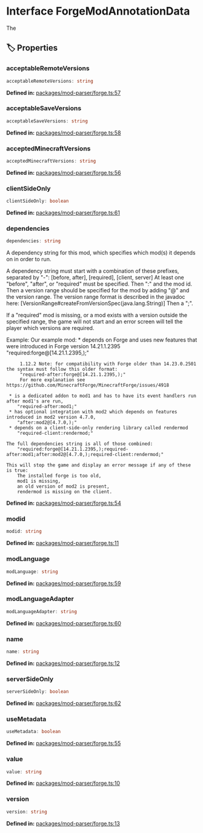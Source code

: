 # Interface ForgeModAnnotationData

The
## 🏷️ Properties

### acceptableRemoteVersions

```ts
acceptableRemoteVersions: string
```
<p style="font-size: 14px; color: var(--vp-c-text-2)">
<strong>Defined in:</strong> <a href="https://github.com/voxelum/minecraft-launcher-core-node/blob/master/packages/mod-parser/forge.ts#L57" target="_blank" rel="noreferrer">packages/mod-parser/forge.ts:57</a>
</p>


### acceptableSaveVersions

```ts
acceptableSaveVersions: string
```
<p style="font-size: 14px; color: var(--vp-c-text-2)">
<strong>Defined in:</strong> <a href="https://github.com/voxelum/minecraft-launcher-core-node/blob/master/packages/mod-parser/forge.ts#L58" target="_blank" rel="noreferrer">packages/mod-parser/forge.ts:58</a>
</p>


### acceptedMinecraftVersions

```ts
acceptedMinecraftVersions: string
```
<p style="font-size: 14px; color: var(--vp-c-text-2)">
<strong>Defined in:</strong> <a href="https://github.com/voxelum/minecraft-launcher-core-node/blob/master/packages/mod-parser/forge.ts#L56" target="_blank" rel="noreferrer">packages/mod-parser/forge.ts:56</a>
</p>


### clientSideOnly

```ts
clientSideOnly: boolean
```
<p style="font-size: 14px; color: var(--vp-c-text-2)">
<strong>Defined in:</strong> <a href="https://github.com/voxelum/minecraft-launcher-core-node/blob/master/packages/mod-parser/forge.ts#L61" target="_blank" rel="noreferrer">packages/mod-parser/forge.ts:61</a>
</p>


### dependencies

```ts
dependencies: string
```
A dependency string for this mod, which specifies which mod(s) it depends on in order to run.

A dependency string must start with a combination of these prefixes, separated by "-":
    [before, after], [required], [client, server]
    At least one "before", "after", or "required" must be specified.
Then ":" and the mod id.
Then a version range should be specified for the mod by adding "@" and the version range.
    The version range format is described in the javadoc here:
    [VersionRange#createFromVersionSpec(java.lang.String)]
Then a ";".

If a "required" mod is missing, or a mod exists with a version outside the specified range,
the game will not start and an error screen will tell the player which versions are required.

Example:
    Our example mod:
     * depends on Forge and uses new features that were introduced in Forge version 14.21.1.2395
        "required:forge@[14.21.1.2395,);"

         1.12.2 Note: for compatibility with Forge older than 14.23.0.2501 the syntax must follow this older format:
         "required-after:forge@[14.21.1.2395,);"
         For more explanation see https://github.com/MinecraftForge/MinecraftForge/issues/4918

     * is a dedicated addon to mod1 and has to have its event handlers run after mod1's are run,
        "required-after:mod1;"
     * has optional integration with mod2 which depends on features introduced in mod2 version 4.7.0,
        "after:mod2@[4.7.0,);"
     * depends on a client-side-only rendering library called rendermod
        "required-client:rendermod;"

    The full dependencies string is all of those combined:
        "required:forge@[14.21.1.2395,);required-after:mod1;after:mod2@[4.7.0,);required-client:rendermod;"

    This will stop the game and display an error message if any of these is true:
        The installed forge is too old,
        mod1 is missing,
        an old version of mod2 is present,
        rendermod is missing on the client.
<p style="font-size: 14px; color: var(--vp-c-text-2)">
<strong>Defined in:</strong> <a href="https://github.com/voxelum/minecraft-launcher-core-node/blob/master/packages/mod-parser/forge.ts#L54" target="_blank" rel="noreferrer">packages/mod-parser/forge.ts:54</a>
</p>


### modid

```ts
modid: string
```
<p style="font-size: 14px; color: var(--vp-c-text-2)">
<strong>Defined in:</strong> <a href="https://github.com/voxelum/minecraft-launcher-core-node/blob/master/packages/mod-parser/forge.ts#L11" target="_blank" rel="noreferrer">packages/mod-parser/forge.ts:11</a>
</p>


### modLanguage

```ts
modLanguage: string
```
<p style="font-size: 14px; color: var(--vp-c-text-2)">
<strong>Defined in:</strong> <a href="https://github.com/voxelum/minecraft-launcher-core-node/blob/master/packages/mod-parser/forge.ts#L59" target="_blank" rel="noreferrer">packages/mod-parser/forge.ts:59</a>
</p>


### modLanguageAdapter

```ts
modLanguageAdapter: string
```
<p style="font-size: 14px; color: var(--vp-c-text-2)">
<strong>Defined in:</strong> <a href="https://github.com/voxelum/minecraft-launcher-core-node/blob/master/packages/mod-parser/forge.ts#L60" target="_blank" rel="noreferrer">packages/mod-parser/forge.ts:60</a>
</p>


### name

```ts
name: string
```
<p style="font-size: 14px; color: var(--vp-c-text-2)">
<strong>Defined in:</strong> <a href="https://github.com/voxelum/minecraft-launcher-core-node/blob/master/packages/mod-parser/forge.ts#L12" target="_blank" rel="noreferrer">packages/mod-parser/forge.ts:12</a>
</p>


### serverSideOnly

```ts
serverSideOnly: boolean
```
<p style="font-size: 14px; color: var(--vp-c-text-2)">
<strong>Defined in:</strong> <a href="https://github.com/voxelum/minecraft-launcher-core-node/blob/master/packages/mod-parser/forge.ts#L62" target="_blank" rel="noreferrer">packages/mod-parser/forge.ts:62</a>
</p>


### useMetadata

```ts
useMetadata: boolean
```
<p style="font-size: 14px; color: var(--vp-c-text-2)">
<strong>Defined in:</strong> <a href="https://github.com/voxelum/minecraft-launcher-core-node/blob/master/packages/mod-parser/forge.ts#L55" target="_blank" rel="noreferrer">packages/mod-parser/forge.ts:55</a>
</p>


### value

```ts
value: string
```
<p style="font-size: 14px; color: var(--vp-c-text-2)">
<strong>Defined in:</strong> <a href="https://github.com/voxelum/minecraft-launcher-core-node/blob/master/packages/mod-parser/forge.ts#L10" target="_blank" rel="noreferrer">packages/mod-parser/forge.ts:10</a>
</p>


### version

```ts
version: string
```
<p style="font-size: 14px; color: var(--vp-c-text-2)">
<strong>Defined in:</strong> <a href="https://github.com/voxelum/minecraft-launcher-core-node/blob/master/packages/mod-parser/forge.ts#L13" target="_blank" rel="noreferrer">packages/mod-parser/forge.ts:13</a>
</p>


